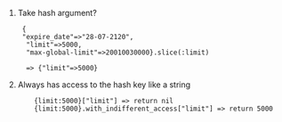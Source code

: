 1. Take hash argument?
        
        {
        "expire_date"=>"28-07-2120",
         "limit"=>5000,
         "max-global-limit"=>20010030000}.slice(:limit)
         
         => {"limit"=>5000}
 2. Always has access to the hash key like a string
                
            {limit:5000}["limit"] => return nil
            {limit:5000}.with_indifferent_access["limit"] => return 5000
